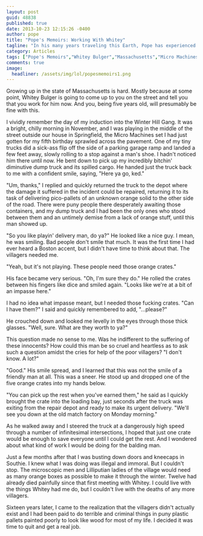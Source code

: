 ```yaml
---
layout: post
guid: 48838
published: true
date: 2013-10-23 12:15:26 -0400
author: pope
title: "Pope's Memoirs: Working With Whitey"
tagline: "In his many years traveling this Earth, Pope has experienced a great deal, and learned even more. In our new series, Pope\'s Memoirs, he shares some of that immense knowledge with the rest of us. Or he just makes a bunch of shit up. It\'s really hard to tell sometimes."
category: Articles
tags: ["Pope's Memoirs","Whitey Bulger","Massachusetts","Micro Machines","drugs","Boston","realistic shipping methods"]
comments: true 
image:
  headliner: /assets/img/lol/popesmemoirs1.png
---
```


Growing up in the state of Massachusetts is hard. Mostly because at some point, Whitey Bulger is going to come up to you on the street and tell you that you work for him now. And you, being five years old, will presumably be fine with this.

I vividly remember the day of my induction into the Winter Hill Gang. It was a bright, chilly morning in November, and I was playing in the middle of the street outside our house in Springfield, the Micro Machines set I had just gotten for my fifth birthday sprawled across the pavement. One of my tiny trucks did a sick-ass flip off the side of a parking garage ramp and landed a few feet away, slowly rolling to a stop against a man's shoe. I hadn't noticed him there until now. He bent down to pick up my incredibly bitchin' diminutive dump truck and its spilled cargo. He handed just the truck back to me with a confident smile, saying, "Here ya go, ked."

"Um, thanks," I replied and quickly returned the truck to the depot where the damage it suffered in the incident could be repaired, returning it to its task of delivering pico-pallets of an unknown orange solid to the other side of the road. There were puny people there desperately awaiting those containers, and my dump truck and I had been the only ones who stood between them and an untimely demise from a lack of orange stuff, until this man showed up.

"So you like playin' delivery man, do ya?" He looked like a nice guy. I mean, he was smiling. Bad people don't smile that much. It was the first time I had ever heard a Boston accent, but I didn't have time to think about that. The villagers needed me.

"Yeah, but it's not playing. These people need those orange crates."

His face became very serious. "Oh, I'm sure they do." He rolled the crates between his fingers like dice and smiled again. "Looks like we're at a bit of an impasse here."

I had no idea what impasse meant, but I needed those fucking crates. "Can I have them?" I said and quickly remembered to add, "...please?"

He crouched down and looked me levelly in the eyes through those thick glasses. "Well, sure. What are they worth to ya?"

This question made no sense to me. Was he indifferent to the suffering of these innocents? How could this man be so cruel and heartless as to ask such a question amidst the cries for help of the poor villagers? "I don't know. A lot?"

"Good." His smile spread, and I learned that this was not the smile of a friendly man at all. This was a sneer. He stood up and dropped one of the five orange crates into my hands below.

"You can pick up the rest when you've earned them," he said as I quickly brought the crate into the loading bay, just seconds after the truck was exiting from the repair depot and ready to make its urgent delivery. "We'll see you down at the old match factory on Monday morning."

As he walked away and I steered the truck at a dangerously high speed through a number of infinitesimal intersections, I hoped that just one crate would be enough to save everyone until I could get the rest. And I wondered about what kind of work I would be doing for the balding man.

Just a few months after that I was busting down doors and kneecaps in Southie. I knew what I was doing was illegal and immoral. But I couldn't stop. The microscopic men and Lilliputian ladies of the village would need as many orange boxes as possible to make it through the winter. Twelve had already died painfully since that first meeting with Whitey. I could live with the things Whitey had me do, but I couldn't live with the deaths of any more villagers.

Sixteen years later, I came to the realization that the villagers didn't actually exist and I had been paid to do terrible and criminal things in puny plastic pallets painted poorly to look like wood for most of my life. I decided it was time to quit and get a real job.